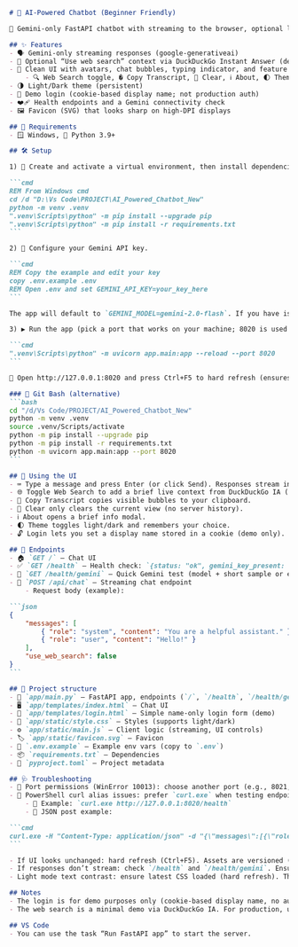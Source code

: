 ````markdown
# 🤖 AI-Powered Chatbot (Beginner Friendly)

🚀 Gemini-only FastAPI chatbot with streaming to the browser, optional lightweight web search context, light/dark theme toggle, and a simple demo login.

## ✨ Features
- 🗣️ Gemini-only streaming responses (google-generativeai)
- 🔎 Optional “Use web search” context via DuckDuckGo Instant Answer (demo-only)
- 🎨 Clean UI with avatars, chat bubbles, typing indicator, and feature bar:
	- 🔍 Web Search toggle, � Copy Transcript, 🧹 Clear, ℹ️ About, 🌓 Theme toggle
- 🌗 Light/Dark theme (persistent)
- 🔐 Demo login (cookie-based display name; not production auth)
- ❤️‍🩹 Health endpoints and a Gemini connectivity check
- 🖼️ Favicon (SVG) that looks sharp on high-DPI displays

## 🧰 Requirements
- 🪟 Windows, 🐍 Python 3.9+

## 🛠️ Setup

1) 🧩 Create and activate a virtual environment, then install dependencies.

```cmd
REM From Windows cmd
cd /d "D:\Vs Code\PROJECT\AI_Powered_Chatbot_New"
python -m venv .venv
".venv\Scripts\python" -m pip install --upgrade pip
".venv\Scripts\python" -m pip install -r requirements.txt
```

2) 🔑 Configure your Gemini API key.

```cmd
REM Copy the example and edit your key
copy .env.example .env
REM Open .env and set GEMINI_API_KEY=your_key_here
```

The app will default to `GEMINI_MODEL=gemini-2.0-flash`. If you have issues, try `gemini-1.5-flash`.

3) ▶️ Run the app (pick a port that works on your machine; 8020 is used below).

```cmd
".venv\Scripts\python" -m uvicorn app.main:app --reload --port 8020
```

🔁 Open http://127.0.0.1:8020 and press Ctrl+F5 to hard refresh (ensures latest CSS/JS).

### 🐚 Git Bash (alternative)
```bash
cd "/d/Vs Code/PROJECT/AI_Powered_Chatbot_New"
python -m venv .venv
source .venv/Scripts/activate
python -m pip install --upgrade pip
python -m pip install -r requirements.txt
python -m uvicorn app.main:app --port 8020
```

## 💬 Using the UI
- ⌨️ Type a message and press Enter (or click Send). Responses stream in real-time.
- 🌐 Toggle Web Search to add a brief live context from DuckDuckGo IA (demo).
- 📄 Copy Transcript copies visible bubbles to your clipboard.
- 🧽 Clear only clears the current view (no server history).
- ℹ️ About opens a brief info modal.
- 🌓 Theme toggles light/dark and remembers your choice.
- 🔓 Login lets you set a display name stored in a cookie (demo only). Logout clears it.

## 🚪 Endpoints
- 🏠 `GET /` – Chat UI
- ✅ `GET /health` – Health check: `{status: "ok", gemini_key_present: true|false}`
- 🔬 `GET /health/gemini` – Quick Gemini test (model + short sample or error)
- 📨 `POST /api/chat` – Streaming chat endpoint
	- Request body (example):

```json
{
	"messages": [
		{ "role": "system", "content": "You are a helpful assistant." },
		{ "role": "user", "content": "Hello!" }
	],
	"use_web_search": false
}
```

## 📁 Project structure
- 🧭 `app/main.py` – FastAPI app, endpoints (`/`, `/health`, `/health/gemini`, `/api/chat`, `/login`, `/logout`)
- 🖥️ `app/templates/index.html` – Chat UI
- 🔑 `app/templates/login.html` – Simple name-only login form (demo)
- 🎨 `app/static/style.css` – Styles (supports light/dark)
- ⚙️ `app/static/main.js` – Client logic (streaming, UI controls)
- 🏷️ `app/static/favicon.svg` – Favicon
- 📄 `.env.example` – Example env vars (copy to `.env`)
- 📦 `requirements.txt` – Dependencies
- 🧾 `pyproject.toml` – Project metadata

## 🩺 Troubleshooting
- 🚫 Port permissions (WinError 10013): choose another port (e.g., 8021, 8023).
- 🧭 PowerShell curl alias issues: prefer `curl.exe` when testing endpoints.
	- 🔎 Example: `curl.exe http://127.0.0.1:8020/health`
	- 📨 JSON post example:

```cmd
curl.exe -H "Content-Type: application/json" -d "{\"messages\":[{\"role\":\"user\",\"content\":\"Hello!\"}],\"use_web_search\":false}" http://127.0.0.1:8020/api/chat
```

- If UI looks unchanged: hard refresh (Ctrl+F5). Assets are versioned (e.g., `?v=20251014-4`).
- If responses don’t stream: check `/health` and `/health/gemini`. Ensure `GEMINI_API_KEY` is set in the same terminal used to start uvicorn.
- Light mode text contrast: ensure latest CSS loaded (hard refresh). The bubbles use `color: var(--fg)`.

## Notes
- The login is for demo purposes only (cookie-based display name, no auth).
- The web search is a minimal demo via DuckDuckGo IA. For production, use a robust retrieval pipeline (e.g., Tavily/Bing + proper citations).

## VS Code
- You can use the task “Run FastAPI app” to start the server.

````
